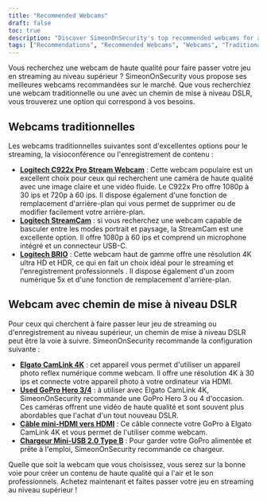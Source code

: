```yaml
---
title: "Recommended Webcams"
draft: false
toc: true
description: "Discover SimeonOnSecurity's top recommended webcams for all your streaming needs. Choose from traditional webcams, such as the Logitech C922x Pro Stream Webcam, the Logitech StreamCam, and the Logitech BRIO, or go for a webcam with a DSLR upgrade path, using the Elgato CamLink 4K with a used GoPro Hero 3/4, a Mini-HDMI to HDMI Cable, and a Mini-USB 2.0 Type B Charger. Shop now for the best webcams on the market."
tags: ["Recommendations", "Recommended Webcams", "Webcams", "Traditional Webcams", "Webcam with DSLR Upgrade Path", "Logitech C922x Pro Stream Webcam", "Logitech StreamCam", "Logitech BRIO", "Elgato CamLink 4K", "Go Pro Hero 3/4", "Mini-HDMI to HDMI Cable", "Mini-USB 2.0 Type B Charger"]
---
```


Vous recherchez une webcam de haute qualité pour faire passer votre jeu en streaming au niveau supérieur ? SimeonOnSecurity vous propose ses meilleures webcams recommandées sur le marché. Que vous recherchiez une webcam traditionnelle ou une avec un chemin de mise à niveau DSLR, vous trouverez une option qui correspond à vos besoins.  ## Webcams traditionnelles  Les webcams traditionnelles suivantes sont d'excellentes options pour le streaming, la visioconférence ou l'enregistrement de contenu :  - [**Logitech C922x Pro Stream Webcam**](https://amzn.to/37P4FMN) : Cette webcam populaire est un excellent choix pour ceux qui recherchent une caméra de haute qualité avec une image claire et une vidéo fluide. Le C922x Pro offre 1080p à 30 ips et 720p à 60 ips. Il dispose également d'une fonction de remplacement d'arrière-plan qui vous permet de supprimer ou de modifier facilement votre arrière-plan. - [**Logitech StreamCam**](https://amzn.to/2SQUWAA) : si vous recherchez une webcam capable de basculer entre les modes portrait et paysage, la StreamCam est une excellente option. Il offre 1080p à 60 ips et comprend un microphone intégré et un connecteur USB-C. - [**Logitech BRIO**](https://amzn.to/2uQPjcn) : Cette webcam haut de gamme offre une résolution 4K ultra HD et HDR, ce qui en fait un choix idéal pour le streaming et l'enregistrement professionnels . Il dispose également d'un zoom numérique 5x et d'une fonction de remplacement d'arrière-plan.  ## Webcam avec chemin de mise à niveau DSLR  Pour ceux qui cherchent à faire passer leur jeu de streaming ou d'enregistrement au niveau supérieur, un chemin de mise à niveau DSLR peut être la voie à suivre. SimeonOnSecurity recommande la configuration suivante :  - [**Elgato CamLink 4K**](https://amzn.to/3oFugAi) : cet appareil vous permet d'utiliser un appareil photo reflex numérique comme webcam. Il offre une résolution 4K à 30 ips et connecte votre appareil photo à votre ordinateur via HDMI. - [**Used GoPro Hero 3/4**](https://www.ebay.com/sch/i.html?_nkw=Used+GoPro+HERO+4+Black+Edition) : à utiliser avec Elgato CamLink 4K, SimeonOnSecurity recommande une GoPro Hero 3 ou 4 d'occasion. Ces caméras offrent une vidéo de haute qualité et sont souvent plus abordables que l'achat d'un tout nouveau DSLR. - [**Câble mini-HDMI vers HDMI**](https://amzn.to/2N1AL2J) : Ce câble connecte votre GoPro à Elgato CamLink 4K et vous permet de l'utiliser comme webcam. - [**Chargeur Mini-USB 2.0 Type B**](https://amzn.to/2XyN5t5) : Pour garder votre GoPro alimentée et prête à l'emploi, SimeonOnSecurity recommande ce chargeur.  Quelle que soit la webcam que vous choisissez, vous serez sur la bonne voie pour créer un contenu de haute qualité qui a l'air et le son professionnels. Achetez maintenant et faites passer votre jeu en streaming au niveau supérieur !